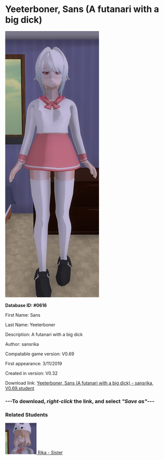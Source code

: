 # Yeeterboner, Sans (A futanari with a big dick)

<img src="../../Files/Images/Yeeterboner, Sans (A futanari with a big dick).png" title="Yeeterboner, Sans (A futanari with a big dick) - sansrika, V0.69">

**Database ID: #0616**

First Name: Sans

Last Name: Yeeterboner

Description: A futanari with a big dick

Author: sansrika

Compatable game version: V0.69

First appearance: 3/11/2019

Created in version: V0.32

Download link: <a href="https://raw.githubusercontent.com/Arbiter1223/Daigaku-Gurashi-Custom-Students/master/Files/Student%20Files/Yeeterboner%2C%20Sans%20(A%20futanari%20with%20a%20big%20dick)%20-%20sansrika%2C%20V0.69.student">Yeeterboner, Sans (A futanari with a big dick) - sansrika, V0.69.student</a>

### ---**To download, _right-click_ the link, and select _"Save as"_**---

### Related Students

<a href="Yeeterboner, Rika (A horny casual jjba fan).md"><img src="../../Files/Thumbs/Yeeterboner, Rika (A horny casual jjba fan).png" height="100" width="100" title="Yeeterboner, Rika (A horny casual jjba fan) - sansrika, V0.69"></a><a href="Yeeterboner, Rika (A horny casual jjba fan).md"> Rika - Sister</a>

